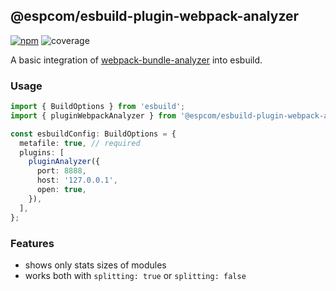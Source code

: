 ## @espcom/esbuild-plugin-webpack-analyzer

[![npm](https://img.shields.io/npm/v/@espcom/esbuild-plugin-webpack-analyzer)](https://www.npmjs.com/package/@espcom/esbuild-plugin-webpack-analyzer)
![coverage](https://github.com/esbuild-plugins-community/esbuild-plugin-webpack-analyzer/blob/main/cover.svg)

A basic integration of [webpack-bundle-analyzer](https://github.com/webpack-contrib/webpack-bundle-analyzer) into esbuild.

### Usage

```typescript
import { BuildOptions } from 'esbuild';
import { pluginWebpackAnalyzer } from '@espcom/esbuild-plugin-webpack-analyzer';

const esbuildConfig: BuildOptions = {
  metafile: true, // required
  plugins: [
    pluginAnalyzer({
      port: 8888,
      host: '127.0.0.1',
      open: true,
    }),
  ],
};
```

### Features

- shows only stats sizes of modules
- works both with `splitting: true` or `splitting: false`
